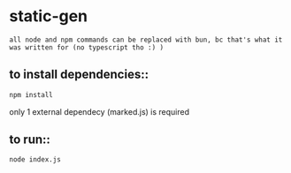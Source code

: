 # static-gen
```all node and npm commands can be replaced with bun, bc that's what it was written for (no typescript tho :) )```


## to install dependencies::
```bash
npm install
```
only 1 external dependecy (marked.js) is required

## to run::

```bash
node index.js
```

